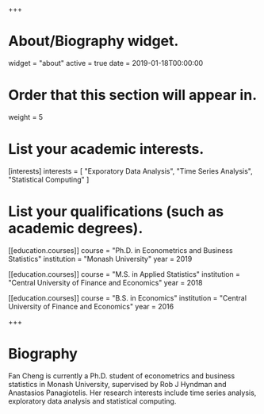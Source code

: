 +++
# About/Biography widget.
widget = "about"
active = true
date = 2019-01-18T00:00:00

# Order that this section will appear in.
weight = 5

# List your academic interests.
[interests]
  interests = [
    "Exporatory Data Analysis",
    "Time Series Analysis",
    "Statistical Computing"
  ]

# List your qualifications (such as academic degrees).
[[education.courses]]
  course = "Ph.D. in Econometrics and Business Statistics"
  institution = "Monash University"
  year = 2019

[[education.courses]]
  course = "M.S. in Applied Statistics"
  institution = "Central University of Finance and Economics"
  year = 2018

[[education.courses]]
  course = "B.S. in Economics"
  institution = "Central University of Finance and Economics"
  year = 2016
 
+++

# Biography

Fan Cheng is currently a Ph.D. student of econometrics and business statistics in Monash University, supervised by Rob J Hyndman and Anastasios Panagiotelis. Her research interests include time series analysis, exploratory data analysis and statistical computing.

